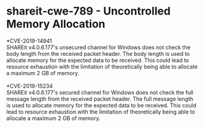 # shareit-cwe-789 - Uncontrolled Memory Allocation
*CVE-2019-14941<br/>
SHAREit v4.0.6.177's unsecured channel for Windows does not check the body length from the received packet header. The body length is used to allocate memory for the expected data to be received. This could lead to resource exhaustion with the limitation of theoretically being able to allocate a maximum 2 GB of memory.<br/><br/> 
*CVE-2019-15234<br/>
SHAREit v4.0.6.177's secured channel for Windows does not check the full message length from the received packet header. The full message length is used to allocate memory for the expected data to be received. This could lead to resource exhaustion with the limitation of theoretically being able to allocate a maximum 2 GB of memory.